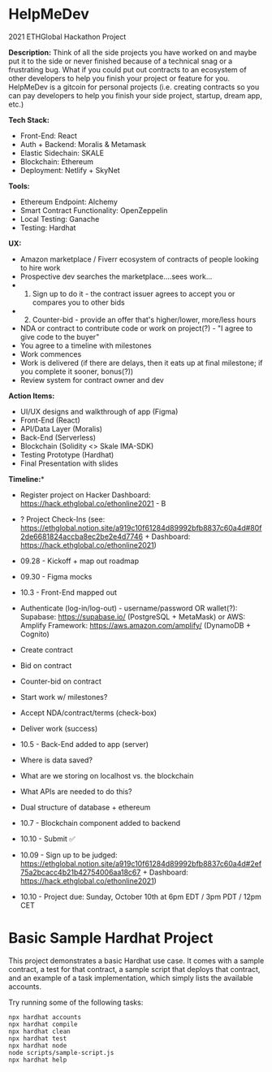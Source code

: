 # HelpMeDev
2021 ETHGlobal Hackathon Project

**Description:** Think of all the side projects you have worked on and maybe put it to the side or never finished because of a technical snag or a frustrating bug. What if you could put out contracts to an ecosystem of other developers to help you finish your project or feature for you. HelpMeDev is a gitcoin for personal projects (i.e. creating contracts so you can pay developers to help you finish your side project, startup, dream app, etc.)

**Tech Stack:**
- Front-End: React
- Auth + Backend: Moralis & Metamask
- Elastic Sidechain: SKALE
- Blockchain: Ethereum
- Deployment: Netlify + SkyNet

**Tools:**
- Ethereum Endpoint: Alchemy
- Smart Contract Functionality: OpenZeppelin
- Local Testing: Ganache
- Testing: Hardhat

**UX:**
- Amazon marketplace / Fiverr ecosystem of contracts of people looking to hire work
- Prospective dev searches the marketplace....sees work...
- 1. Sign up to do it - the contract issuer agrees to accept you or compares you to other bids
- 2. Counter-bid - provide an offer that's higher/lower, more/less hours
- NDA or contract to contribute code or work on project(?) - "I agree to give code to the buyer"
- You agree to a timeline with milestones
- Work commences
- Work is delivered (if there are delays, then it eats up at final milestone; if you complete it sooner, bonus(?))
- Review system for contract owner and dev

**Action Items:**
- UI/UX designs and walkthrough of app (Figma)
- Front-End (React)
- API/Data Layer (Moralis)
- Back-End (Serverless)
- Blockchain (Solidity <> Skale IMA-SDK)
- Testing Prototype (Hardhat)
- Final Presentation with slides


**Timeline:***
- Register project on Hacker Dashboard: https://hack.ethglobal.co/ethonline2021 - B
- ? Project Check-Ins (see: https://ethglobal.notion.site/a919c10f61284d89992bfb8837c60a4d#80f2de6681824accba8ec2be2e4d7746 + Dashboard: https://hack.ethglobal.co/ethonline2021)

- 09.28 - Kickoff + map out roadmap
- 09.30 - Figma mocks
- 10.3 - Front-End mapped out
-   Authenticate (log-in/log-out) - username/password OR wallet(?): Supabase: https://supabase.io/ (PostgreSQL + MetaMask) or AWS: Amplify Framework: https://aws.amazon.com/amplify/ (DynamoDB + Cognito)
-   Create contract
-   Bid on contract
-   Counter-bid on contract
-   Start work w/ milestones?
-   Accept NDA/contract/terms (check-box)
-   Deliver work (success)
- 10.5 - Back-End added to app (server)
-   Where is data saved?
-   What are we storing on localhost vs. the blockchain
-   What APIs are needed to do this?
-   Dual structure of database + ethereum
- 10.7 - Blockchain component added to backend
- 10.10 - Submit ✅

- 10.09 - Sign up to be judged: https://ethglobal.notion.site/a919c10f61284d89992bfb8837c60a4d#2ef75a2bcacc4b21b42754006aa18c67 + Dashboard: https://hack.ethglobal.co/ethonline2021)
- 10.10 - Project due: Sunday, October 10th at 6pm EDT / 3pm PDT / 12pm CET


# Basic Sample Hardhat Project

This project demonstrates a basic Hardhat use case. It comes with a sample contract, a test for that contract, a sample script that deploys that contract, and an example of a task implementation, which simply lists the available accounts.

Try running some of the following tasks:

```shell
npx hardhat accounts
npx hardhat compile
npx hardhat clean
npx hardhat test
npx hardhat node
node scripts/sample-script.js
npx hardhat help
```
